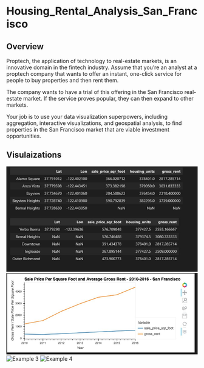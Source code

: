 # Housing_Rental_Analysis_San_Francisco


## Overview

Proptech, the application of technology to real-estate markets, is an innovative domain in the fintech industry. Assume that you’re an analyst at a proptech company that wants to offer an instant, one-click service for people to buy properties and then rent them. 

The company wants to have a trial of this offering in the San Francisco real-estate market. If the service proves popular, they can then expand to other markets.

Your job is to use your data visualization superpowers, including aggregation, interactive visualizations, and geospatial analysis, to find properties in the San Francisco market that are viable investment opportunities.


## Visulaizations


![Example 1](AA.JPG)
![Example 2](AB.JPG)
![Example 3](C.png)
![Example 4](C.png)
